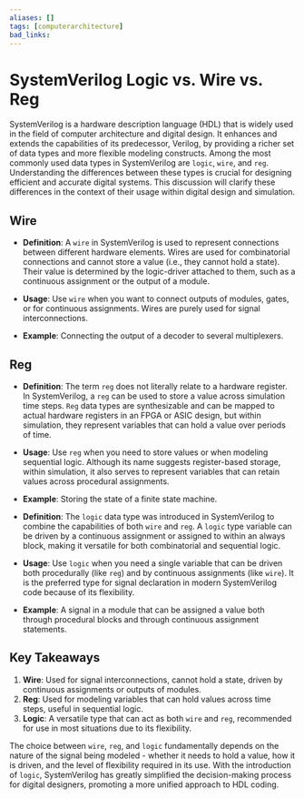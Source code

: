 ```yaml
---
aliases: []
tags: [computerarchitecture]
bad_links:
---
```

# SystemVerilog Logic vs. Wire vs. Reg

SystemVerilog is a hardware description language (HDL) that is widely used in the field of computer architecture and digital design. It enhances and extends the capabilities of its predecessor, Verilog, by providing a richer set of data types and more flexible modeling constructs. Among the most commonly used data types in SystemVerilog are `logic`, `wire`, and `reg`. Understanding the differences between these types is crucial for designing efficient and accurate digital systems. This discussion will clarify these differences in the context of their usage within digital design and simulation.

## Wire

- **Definition**: A `wire` in SystemVerilog is used to represent connections between different hardware elements. Wires are used for combinatorial connections and cannot store a value (i.e., they cannot hold a state). Their value is determined by the logic-driver attached to them, such as a continuous assignment or the output of a module.

- **Usage**: Use `wire` when you want to connect outputs of modules, gates, or for continuous assignments. Wires are purely used for signal interconnections.

- **Example**: Connecting the output of a decoder to several multiplexers.

## Reg

- **Definition**: The term `reg` does not literally relate to a hardware register. In SystemVerilog, a `reg` can be used to store a value across simulation time steps. `Reg` data types are synthesizable and can be mapped to actual hardware registers in an FPGA or ASIC design, but within simulation, they represent variables that can hold a value over periods of time.

- **Usage**: Use `reg` when you need to store values or when modeling sequential logic. Although its name suggests register-based storage, within simulation, it also serves to represent variables that can retain values across procedural assignments.

- **Example**: Storing the state of a finite state machine.

- **Definition**: The `logic` data type was introduced in SystemVerilog to combine the capabilities of both `wire` and `reg`. A `logic` type variable can be driven by a continuous assignment or assigned to within an always block, making it versatile for both combinatorial and sequential logic.

- **Usage**: Use `logic` when you need a single variable that can be driven both procedurally (like `reg`) and by continuous assignments (like `wire`). It is the preferred type for signal declaration in modern SystemVerilog code because of its flexibility.

- **Example**: A signal in a module that can be assigned a value both through procedural blocks and through continuous assignment statements.

## Key Takeaways

1. **Wire**: Used for signal interconnections, cannot hold a state, driven by continuous assignments or outputs of modules.
2. **Reg**: Used for modeling variables that can hold values across time steps, useful in sequential logic.
3. **Logic**: A versatile type that can act as both `wire` and `reg`, recommended for use in most situations due to its flexibility.

The choice between `wire`, `reg`, and `logic` fundamentally depends on the nature of the signal being modeled - whether it needs to hold a value, how it is driven, and the level of flexibility required in its use. With the introduction of `logic`, SystemVerilog has greatly simplified the decision-making process for digital designers, promoting a more unified approach to HDL coding.